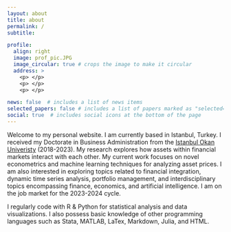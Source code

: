 ```yaml
---
layout: about
title: about
permalink: /
subtitle: 

profile:
  align: right
  image: prof_pic.JPG
  image_circular: true # crops the image to make it circular
  address: >
    <p> </p>
    <p> </p>
    <p> </p>

news: false  # includes a list of news items
selected_papers: false # includes a list of papers marked as "selected={true}"
social: true  # includes social icons at the bottom of the page
---
```


Welcome to my personal website. I am currently based in Istanbul, Turkey. I received my Doctorate in Business Administration from the <a href='https://www.okan.edu.tr/en/'>Istanbul Okan Univeristy</a> (2018-2023). My research explores how assets within financial markets interact with each other. My current work focuses on novel econometrics and machine learning techniques for analyzing asset prices. I am also interested in exploring topics related to financial integration, dynamic time series analysis, portfolio management, and interdisciplinary topics encompassing finance, economics, and artificial intelligence. I am on the job market for the 2023-2024 cycle.

I regularly code with R & Python for statistical analysis and data visualizations. I also possess basic knowledge of other programming languages such as Stata, MATLAB, LaTex, Markdown, Julia, and HTML.
